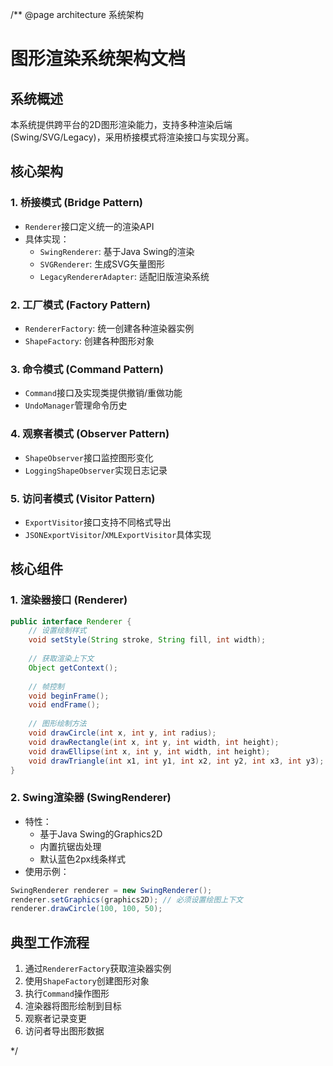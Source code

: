 /** @page architecture 系统架构

# 图形渲染系统架构文档


## 系统概述
本系统提供跨平台的2D图形渲染能力，支持多种渲染后端(Swing/SVG/Legacy)，采用桥接模式将渲染接口与实现分离。

## 核心架构

### 1. 桥接模式 (Bridge Pattern)
- `Renderer`接口定义统一的渲染API
- 具体实现：
  - `SwingRenderer`: 基于Java Swing的渲染
  - `SVGRenderer`: 生成SVG矢量图形
  - `LegacyRendererAdapter`: 适配旧版渲染系统

### 2. 工厂模式 (Factory Pattern)
- `RendererFactory`: 统一创建各种渲染器实例
- `ShapeFactory`: 创建各种图形对象

### 3. 命令模式 (Command Pattern)
- `Command`接口及实现类提供撤销/重做功能
- `UndoManager`管理命令历史

### 4. 观察者模式 (Observer Pattern)
- `ShapeObserver`接口监控图形变化
- `LoggingShapeObserver`实现日志记录

### 5. 访问者模式 (Visitor Pattern)
- `ExportVisitor`接口支持不同格式导出
- `JSONExportVisitor`/`XMLExportVisitor`具体实现

## 核心组件

### 1. 渲染器接口 (Renderer)
```java
public interface Renderer {
    // 设置绘制样式
    void setStyle(String stroke, String fill, int width);
    
    // 获取渲染上下文
    Object getContext();
    
    // 帧控制
    void beginFrame();
    void endFrame();
    
    // 图形绘制方法
    void drawCircle(int x, int y, int radius);
    void drawRectangle(int x, int y, int width, int height);
    void drawEllipse(int x, int y, int width, int height);
    void drawTriangle(int x1, int y1, int x2, int y2, int x3, int y3);
}
```

### 2. Swing渲染器 (SwingRenderer)
- 特性：
  - 基于Java Swing的Graphics2D
  - 内置抗锯齿处理
  - 默认蓝色2px线条样式
- 使用示例：
```java
SwingRenderer renderer = new SwingRenderer();
renderer.setGraphics(graphics2D); // 必须设置绘图上下文
renderer.drawCircle(100, 100, 50);
```

## 典型工作流程

1. 通过`RendererFactory`获取渲染器实例
2. 使用`ShapeFactory`创建图形对象
3. 执行`Command`操作图形
4. 渲染器将图形绘制到目标
5. 观察者记录变更
6. 访问者导出图形数据

*/

